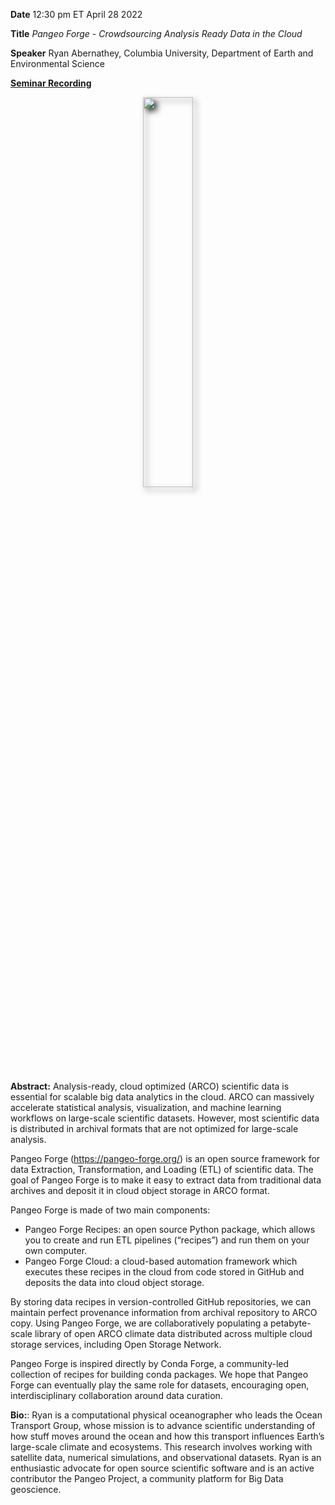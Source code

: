 
**Date** 12:30 pm ET April 28 2022

**Title** *Pangeo Forge - Crowdsourcing Analysis Ready Data in the Cloud*

**Speaker** Ryan Abernathey, Columbia University, Department of Earth and Environmental Science

<a target="_blank" href='https://drive.google.com/file/d/1eIp0cQP-CL0LZZb34Z_ABb_gVuGMxTAI/view'>**Seminar Recording**</a>


<p align=center>
<img src="https://user-images.githubusercontent.com/1260735/160108618-072ee48e-464c-4241-ad11-19b60add9b26.png" width="40%" style="filter: drop-shadow(5px 5px 5px #222);"> 
</p> 

**Abstract:** Analysis-ready, cloud optimized (ARCO) scientific data is essential for scalable big data analytics in the cloud. 
ARCO can massively accelerate statistical analysis, visualization, and machine learning workflows on large-scale scientific datasets. 
However, most scientific data is distributed in archival formats that are not optimized for large-scale analysis. 

Pangeo Forge (https://pangeo-forge.org/) is an open source framework for data Extraction, Transformation, and Loading (ETL) of scientific data. 
The goal of Pangeo Forge is to make it easy to extract data from traditional data archives and deposit it in cloud object storage in ARCO format.

Pangeo Forge is made of two main components:

- Pangeo Forge Recipes: an open source Python package, which allows you to create and run ETL pipelines (“recipes”) and run them on your own computer.
- Pangeo Forge Cloud: a cloud-based automation framework which executes these recipes in the cloud from code stored in GitHub and deposits the data into cloud object storage.

By storing data recipes in version-controlled GitHub repositories, we can maintain perfect provenance information from archival repository to ARCO copy. 
Using Pangeo Forge, we are collaboratively populating a petabyte-scale library of open ARCO climate data distributed across multiple cloud storage services, 
including Open Storage Network.

Pangeo Forge is inspired directly by Conda Forge, a community-led collection of recipes for building conda packages. 
We hope that Pangeo Forge can eventually play the same role for datasets, encouraging open, interdisciplinary collaboration around data curation.

**Bio:**: Ryan is a computational physical oceanographer who leads the Ocean Transport Group, whose mission is to advance scientific understanding of how stuff moves around the ocean and how this transport influences Earth’s large-scale climate and ecosystems. This research involves working with satellite data, numerical simulations, and observational datasets. Ryan is an enthusiastic advocate for open source scientific software and is an active contributor the Pangeo Project, a community platform for Big Data geoscience.




